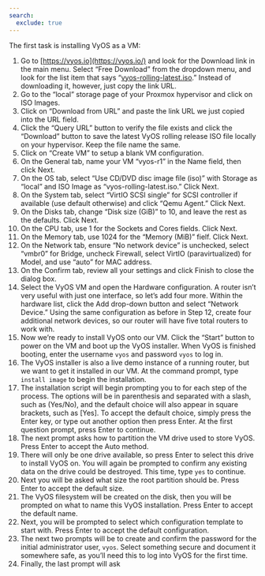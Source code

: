 ```yaml
---
search:
  exclude: true
---
```


The first task is installing VyOS as a VM:

1. Go to [https://vyos.io](https://vyos.io/) and look for the Download link in the main menu. Select “Free Download” from the dropdown menu, and look for the list item that says “[vyos-rolling-latest.iso](https://s3-us.vyos.io/rolling/current/vyos-rolling-latest.iso).” Instead of downloading it, however, just copy the link URL.
2. Go to the “local” storage page of your Proxmox hypervisor and click on ISO Images.
3. Click on “Download from URL” and paste the link URL we just copied into the URL field.
4. Click the “Query URL” button to verify the file exists and click the “Download” button to save the latest VyOS rolling release ISO file locally on your hypervisor. Keep the file name the same.
5. Click on “Create VM” to setup a blank VM configuration.
6. On the General tab, name your VM “vyos-r1” in the Name field, then click Next.
7. On the OS tab, select “Use CD/DVD disc image file (iso)” with Storage as “local” and ISO Image as “vyos-rolling-latest.iso.” Click Next.
8. On the System tab, select “VirtIO SCSI single” for SCSI controller if available (use default otherwise) and click “Qemu Agent.” Click Next.
9. On the Disks tab, change “Disk size (GiB)” to 10, and leave the rest as the defaults. Click Next.
10. On the CPU tab, use 1 for the Sockets and Cores fields. Click Next.
11. On the Memory tab, use 1024 for the “Memory (MiB)” fielf. Click Next.
12. On the Network tab, ensure “No network device” is unchecked, select “vmbr0” for Bridge, uncheck Firewall, select VirtIO (paravirtualized) for Model, and use “auto” for MAC address.
13. On the Confirm tab, review all your settings and click Finish to close the dialog box.
14. Select the VyOS VM and open the Hardware configuration. A router isn’t very useful with just one interface, so let’s add four more. Within the hardware list, click the Add drop-down button and select “Network Device.” Using the same configuration as before in Step 12, create four additional network devices, so our router will have five total routers to work with.
15. Now we’re ready to install VyOS onto our VM. Click the “Start” button to power on the VM and boot up the VyOS installer. When VyOS is finished booting, enter the username `vyos` and password `vyos` to log in.
16. The VyOS installer is also a live demo instance of a running router, but we want to get it installed in our VM. At the command prompt, type `install image` to begin the installation.
17. The installation script will begin prompting you to for each step of the process. The options will be in parenthesis and separated with a slash, such as (Yes/No), and the default choice will also appear in square brackets, such as [Yes]. To accept the default choice, simply press the Enter key, or type out another option then press Enter. At the first question prompt, press Enter to continue.
18. The next prompt asks how to partition the VM drive used to store VyOS. Press Enter to accept the Auto method.
19. There will only be one drive available, so press Enter to select this drive to install VyOS on. You will again be prompted to confirm any existing data on the drive could be destroyed. This time, type `yes` to continue.
20. Next you will be asked what size the root partition should be. Press Enter to accept the default size.
21. The VyOS filesystem will be created on the disk, then you will be prompted on what to name this VyOS installation. Press Enter to accept the default name.
22. Next, you will be prompted to select which configuration template to start with. Press Enter to accept the default configuration.
23. The next two prompts will be to create and confirm the password for the initial administrator user, `vyos`. Select something secure and document it somewhere safe, as you’ll need this to log into VyOS for the first time.
24. Finally, the last prompt will ask